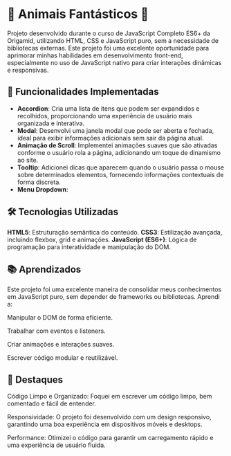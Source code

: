 # 🐾 Animais Fantásticos 🐾

Projeto desenvolvido durante o curso de JavaScript Completo ES6+ da Origamid, utilizando HTML, CSS e JavaScript puro, sem a necessidade de bibliotecas externas. Este projeto foi uma excelente oportunidade para aprimorar minhas habilidades em desenvolvimento front-end, especialmente no uso de JavaScript nativo para criar interações dinâmicas e responsivas.

## 🚀 Funcionalidades Implementadas

- **Accordion**: Cria uma lista de itens que podem ser expandidos e recolhidos, proporcionando uma experiência de usuário mais organizada e interativa.
- **Modal**: Desenvolvi uma janela modal que pode ser aberta e fechada, ideal para exibir informações adicionais sem sair da página atual.
- **Animação de Scroll**: Implementei animações suaves que são ativadas conforme o usuário rola a página, adicionando um toque de dinamismo ao site.
- **Tooltip**: Adicionei dicas que aparecem quando o usuário passa o mouse sobre determinados elementos, fornecendo informações contextuais de forma discreta.
- **Menu Dropdown**:

## 🛠️ Tecnologias Utilizadas

**HTML5**: Estruturação semântica do conteúdo.
**CSS3**: Estilização avançada, incluindo flexbox, grid e animações.
**JavaScript (ES6+)**: Lógica de programação para interatividade e manipulação do DOM.

## 📚 Aprendizados

Este projeto foi uma excelente maneira de consolidar meus conhecimentos em JavaScript puro, sem depender de frameworks ou bibliotecas. Aprendi a:

Manipular o DOM de forma eficiente.

Trabalhar com eventos e listeners.

Criar animações e interações suaves.

Escrever código modular e reutilizável.

## 🌟 Destaques

Código Limpo e Organizado: Foquei em escrever um código limpo, bem comentado e fácil de entender.

Responsividade: O projeto foi desenvolvido com um design responsivo, garantindo uma boa experiência em dispositivos móveis e desktops.

Performance: Otimizei o código para garantir um carregamento rápido e uma experiência de usuário fluida.
